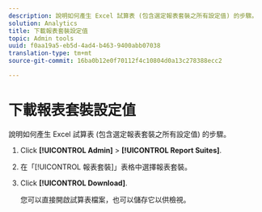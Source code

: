 ```yaml
---
description: 說明如何產生 Excel 試算表 (包含選定報表套裝之所有設定值) 的步驟。
solution: Analytics
title: 下載報表套裝設定值
topic: Admin tools
uuid: f0aa19a5-eb5d-4ad4-b463-9400abb07038
translation-type: tm+mt
source-git-commit: 16ba0b12e0f70112f4c10804d0a13c278388ecc2

---
```



# 下載報表套裝設定值

說明如何產生 Excel 試算表 (包含選定報表套裝之所有設定值) 的步驟。

1. Click **[!UICONTROL Admin]** &gt; **[!UICONTROL Report Suites]**.
1. 在「[!UICONTROL 報表套裝]」表格中選擇報表套裝。
1. Click **[!UICONTROL Download]**.

   您可以直接開啟試算表檔案，也可以儲存它以供檢視。
